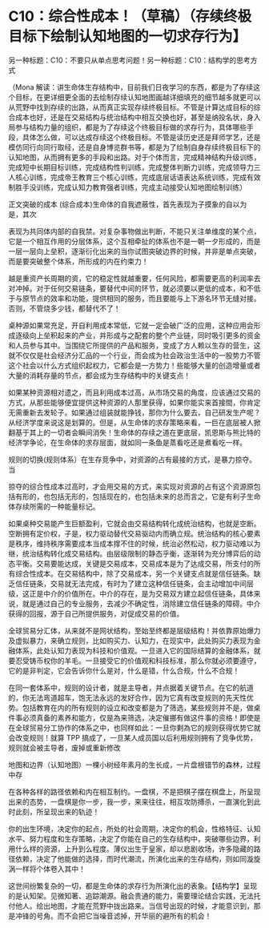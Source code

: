 # C10：综合性成本！（草稿）（存续终极目标下绘制认知地图的一切求存行为】

另一种标题：C10：不要只从单点思考问题！另一种标题：C10：结构学的思考方式

（Mona 解读：讲生命体生存结构中，目前我们日夜学习的东西，都是为了存续这个目标，在更详细更全面的去绘制存续认知地图画越详细填充的细节越多就更可以从荒野中找到存续的出路，从而真正实现存续终极目标。不管是计算达成目标的综合成本也好，还是在交易结构与统治结构中相互交换也好，甚至是纳投名状，身入局参与结构力量的组织，都是为了存续这个终极目标做的求存行为，具体哪些手段，具体怎么做，可以达成存续这个终极目标。不管是读历史还是拜师学艺，还是模仿同行向同行取经，还是自身博览群书等，都是为了绘制自身存续终极目标下的认知地图，从而拥有更多的手段和出路。对于个体而言，完成精神结构升级训练，完成短中长期目标训练，完成结构性判训练，完成整体判断力训练，完成领导力三人核心训练，完成帝王教育三个核心训练，完成底层话语表达系统训练，完成有效制胜手没训练，完成认知力教育强者训练，完成主动接受认知地图绘制训练）

正文突破的成本 (综合成本)生命体的自我遮蔽性，首先表现为子摸象的自以为是，其次

表现为共同体内部的自我禁。对复杂事物做出判断，不能只关注单维度的某个点，它是一个相互作用的分层体系，这个互相牵扯的体系也不是一朝一夕形成的，而是一层一层向上垒积，逐渐衍化出来的当你试图突破边界的时候，并非是单点突破，而是要突破整个体系，所形成的内在约束力！

越是重资产长周期的资，它的稳定性就越重要，任何风险，都需要更高的利润率去对冲掉。对于任何交易链条，要替代中间的环节，就必须要以更低的成本，和不低于与原节点的效率和功能，提供相同的服务，而且要能与上下游名环节无缝对接。否则，不管烧多少钱，都替代不了！

桌种源如果常充足，开自利用成本常低，它就一定会破广泛的应用，这种应用会形成逐级向上垒积起来的产业，并形成与之配套的整个产业链，同时吸引更多的资金和人员参与其中。当围绕它所提供的产品和服务，变成了方人赖以生存的营生，这就不仅仅是社会经济分汇品的一个行业，而会成为社会政治生活中的一股势力不管这个社会以什么方式组织起权力，它都会是一方势力！些能够大量的创造增量或者大量的消耗存量的节点，都会成为生存结构中的关键支点！

如果某种资源相对遗之，而且利用成本过高，从市场交易的角度，应该通过交易的方式，从那些能够便宜提供这种资源的人那里获得，如果你能实来首接間，你肯定无需重新去发轮子。如果通过组装就能挣钱，那你为什么要去，自己研发生产呢？从经济学度来说这是划算的。但是，从生命体的求存策略来看，一巨在底层被人掀翻基于其上的一切者会瞬间消失！生命体的存续之道在更底层，凯恩斯与熊比特的经济学争论，在生命体的求存层面，就如同一条鱼是蒸看吃还是煮看吃一样。

规则的切换(规则体系）在生存竞争中，对资源的占有最接的方式，是暴力掠夺。当

掠夺的综合性成本过高时，才会用交易的方式，来实现对资源的占有这个资源原包括有形的，也包括无形的，包括现在的，也包括未来的总而言之，它是有利子生命体存续所需的一种能量标记。

如果桌种交易能产生巨额盈利，它就会由交易结构转化成统治结构，也就是空断。空断拥有定价权，子是，权力驱动替代交易驱动内而确立规。统治结构的核心要素是秩序，维持秩序需要成本当成本撑不住的时候，统治必然松动，权力驱动难以为继，统治结构转化成交易结构。由层级限制的静态乎衡，逐渐转为充分博弈后的动态平衡。交易要能达成，关键是交易成本，交易成本是为了达成交易，所支付的所有综合性成本。在交易结构中，除了交易成本，另一个关键支点就是信任链条。缺乏信任链条，交易就无法完成，有时为了建立这种信任链条，会主动增加中间层级，这正是中介的价值所在。中介的存在，是为交易双方建立起信任链条，具体来说，就是通过自己的专业服务，去减少不确定性，消除建立信任链条的障碍。中介获得的回报，源于自己所提供服务，对促成交易的价值。

全球贸易分汇体，从来就不是网状结构，至始至终都是层级结构！并依靠原始爆力及虚拟暴力，来确立规则，比如购买力、认知力，在现实中，此处购买力表现为金融体系，此处认知力表现为科技和价值观。一旦进入它的国际结算的金融体系，就要忍受铸币权你的羊毛。一旦接受它的价值观和科技标准，那么你就必须要遵守，它的是非判定，它会告诉你什么是对，什么是错，什么合规，什么不合规！

在同一套体系中，规则的设计者，就是主导者，并点据着关键节点。在它的航道的，你无法弯道超车，饱无法永远的发好合作，因为它真有改变规则的先天性优势。包括教育在内的所有规则的设立和改变都是为了筛选，某些规则并不是，做桌件事必须真备的素养和能方，仅是為来筛选，决定催挪有做这件事的资格！即使是在全球贸易分工协作的体系之中，也同样如此：一旦你剩為它的规则获得优势它就会改变规则！就算 TPP 搞成了，一旦某人成员国以后利用规则拥有了竞争优势，规则就会被主导者，废掉或重新修改

地图和边界（认知地图）一棵小树经年素月的生长成，一片盘根错节的森林，过程中存

在各种各样的路径依赖和内在相互制约。一盘棋，不是把棋子摆在棋盘上，所呈现出来的态势，一盘棋是你一步，我一步，来来往往，相互攻防搏杀，一直演化到此时此刻，所呈现出来的轨迹！

你的出生环境，决定你的起点，所处的社会周期，决定你的机会，性格特征、认知水平、努力程度和生存策略，决定了你能在自己的生存结构中，突破哪些边界，利用什么样的资源，上升到么程度。薄仪出生于皇家，却以悲剧收场，许多隐藏的路径依赖，决定了他能做的选择，而时代潮流，所演化出来的生存结构，则如同漩旋涡一样将个体卷入其中！

这世间纷繁复杂的一切，都是生命体的求存行为所演化出的表象。【结构学】呈现的是认知架。见微知著、追踪潮源。融会贵通的能力，需要理论结合实践，无法托付他人。绘出地图，才能在荒野中拢出路来。当信号出现的时候，才能意识到，那是冲锋的号角。而不会把它当噪音滤掉，开华丽的避所有的机会！